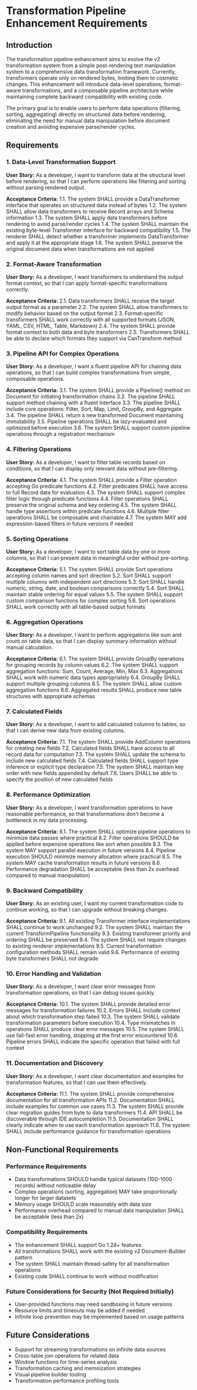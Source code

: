 # Transformation Pipeline Enhancement Requirements

## Introduction

The transformation pipeline enhancement aims to evolve the v2 transformation system from a simple post-rendering text manipulation system to a comprehensive data transformation framework. Currently, transformers operate only on rendered bytes, limiting them to cosmetic changes. This enhancement will introduce data-level operations, format-aware transformations, and a composable pipeline architecture while maintaining complete backward compatibility with existing code.

The primary goal is to enable users to perform data operations (filtering, sorting, aggregating) directly on structured data before rendering, eliminating the need for manual data manipulation before document creation and avoiding expensive parse/render cycles.

## Requirements

### 1. Data-Level Transformation Support

**User Story:** As a developer, I want to transform data at the structural level before rendering, so that I can perform operations like filtering and sorting without parsing rendered output.

**Acceptance Criteria:**
1.1. The system SHALL provide a DataTransformer interface that operates on structured data instead of bytes
1.2. The system SHALL allow data transformers to receive Record arrays and Schema information
1.3. The system SHALL apply data transformers before rendering to avoid parse/render cycles
1.4. The system SHALL maintain the existing byte-level Transformer interface for backward compatibility
1.5. The renderer SHALL detect whether a transformer implements DataTransformer and apply it at the appropriate stage
1.6. The system SHALL preserve the original document data when transformations are not applied

### 2. Format-Aware Transformation

**User Story:** As a developer, I want transformers to understand the output format context, so that I can apply format-specific transformations correctly.

**Acceptance Criteria:**
2.1. Data transformers SHALL receive the target output format as a parameter
2.2. The system SHALL allow transformers to modify behavior based on the output format
2.3. Format-specific transformers SHALL work correctly with all supported formats (JSON, YAML, CSV, HTML, Table, Markdown)
2.4. The system SHALL provide format context to both data and byte transformers
2.5. Transformers SHALL be able to declare which formats they support via CanTransform method

### 3. Pipeline API for Complex Operations

**User Story:** As a developer, I want a fluent pipeline API for chaining data operations, so that I can build complex transformations from simple, composable operations.

**Acceptance Criteria:**
3.1. The system SHALL provide a Pipeline() method on Document for initiating transformation chains
3.2. The pipeline SHALL support method chaining with a fluent interface
3.3. The pipeline SHALL include core operations: Filter, Sort, Map, Limit, GroupBy, and Aggregate
3.4. The pipeline SHALL return a new transformed Document maintaining immutability
3.5. Pipeline operations SHALL be lazy-evaluated and optimized before execution
3.6. The system SHALL support custom pipeline operations through a registration mechanism

### 4. Filtering Operations

**User Story:** As a developer, I want to filter table records based on conditions, so that I can display only relevant data without pre-filtering.

**Acceptance Criteria:**
4.1. The system SHALL provide a Filter operation accepting Go predicate functions
4.2. Filter predicates SHALL have access to full Record data for evaluation
4.3. The system SHALL support complex filter logic through predicate functions
4.4. Filter operations SHALL preserve the original schema and key ordering
4.5. The system SHALL handle type assertions within predicate functions
4.6. Multiple filter operations SHALL be composable and chainable
4.7. The system MAY add expression-based filters in future versions if needed

### 5. Sorting Operations

**User Story:** As a developer, I want to sort table data by one or more columns, so that I can present data in meaningful order without pre-sorting.

**Acceptance Criteria:**
5.1. The system SHALL provide Sort operations accepting column names and sort direction
5.2. Sort SHALL support multiple columns with independent sort directions
5.3. Sort SHALL handle numeric, string, date, and boolean comparisons correctly
5.4. Sort SHALL maintain stable ordering for equal values
5.5. The system SHALL support custom comparison functions for complex sorting
5.6. Sort operations SHALL work correctly with all table-based output formats

### 6. Aggregation Operations

**User Story:** As a developer, I want to perform aggregations like sum and count on table data, so that I can display summary information without manual calculation.

**Acceptance Criteria:**
6.1. The system SHALL provide GroupBy operations for grouping records by column values
6.2. The system SHALL support aggregation functions: Sum, Count, Average, Min, Max
6.3. Aggregations SHALL work with numeric data types appropriately
6.4. GroupBy SHALL support multiple grouping columns
6.5. The system SHALL allow custom aggregation functions
6.6. Aggregated results SHALL produce new table structures with appropriate schemas

### 7. Calculated Fields

**User Story:** As a developer, I want to add calculated columns to tables, so that I can derive new data from existing columns.

**Acceptance Criteria:**
7.1. The system SHALL provide AddColumn operations for creating new fields
7.2. Calculated fields SHALL have access to all record data for computation
7.3. The system SHALL update the schema to include new calculated fields
7.4. Calculated fields SHALL support type inference or explicit type declaration
7.5. The system SHALL maintain key order with new fields appended by default
7.6. Users SHALL be able to specify the position of new calculated fields

### 8. Performance Optimization

**User Story:** As a developer, I want transformation operations to have reasonable performance, so that transformations don't become a bottleneck in my data processing.

**Acceptance Criteria:**
8.1. The system SHALL optimize pipeline operations to minimize data passes where practical
8.2. Filter operations SHOULD be applied before expensive operations like sort when possible
8.3. The system MAY support parallel execution in future versions
8.4. Pipeline execution SHOULD minimize memory allocation where practical
8.5. The system MAY cache transformation results in future versions
8.6. Performance degradation SHALL be acceptable (less than 2x overhead compared to manual manipulation)

### 9. Backward Compatibility

**User Story:** As an existing user, I want my current transformation code to continue working, so that I can upgrade without breaking changes.

**Acceptance Criteria:**
9.1. All existing Transformer interface implementations SHALL continue to work unchanged
9.2. The system SHALL maintain the current TransformPipeline functionality
9.3. Existing transformer priority and ordering SHALL be preserved
9.4. The system SHALL not require changes to existing renderer implementations
9.5. Current transformation configuration methods SHALL remain valid
9.6. Performance of existing byte transformers SHALL not degrade

### 10. Error Handling and Validation

**User Story:** As a developer, I want clear error messages from transformation operations, so that I can debug issues quickly.

**Acceptance Criteria:**
10.1. The system SHALL provide detailed error messages for transformation failures
10.2. Errors SHALL include context about which transformation step failed
10.3. The system SHALL validate transformation parameters before execution
10.4. Type mismatches in operations SHALL produce clear error messages
10.5. The system SHALL use fail-fast error handling, stopping at the first error encountered
10.6. Pipeline errors SHALL indicate the specific operation that failed with full context

### 11. Documentation and Discovery

**User Story:** As a developer, I want clear documentation and examples for transformation features, so that I can use them effectively.

**Acceptance Criteria:**
11.1. The system SHALL provide comprehensive documentation for all transformation APIs
11.2. Documentation SHALL include examples for common use cases
11.3. The system SHALL provide clear migration guides from byte to data transformers
11.4. API SHALL be discoverable through IDE autocompletion
11.5. Documentation SHALL clearly indicate when to use each transformation approach
11.6. The system SHALL include performance guidance for transformation operations

## Non-Functional Requirements

### Performance Requirements
- Data transformations SHOULD handle typical datasets (100-1000 records) without noticeable delay
- Complex operations (sorting, aggregation) MAY take proportionally longer for larger datasets
- Memory usage SHOULD scale reasonably with data size
- Performance overhead compared to manual data manipulation SHALL be acceptable (less than 2x)

### Compatibility Requirements
- The enhancement SHALL support Go 1.24+ features
- All transformations SHALL work with the existing v2 Document-Builder pattern
- The system SHALL maintain thread-safety for all transformation operations
- Existing code SHALL continue to work without modification

### Future Considerations for Security (Not Required Initially)
- User-provided functions may need sandboxing in future versions
- Resource limits and timeouts may be added if needed
- Infinite loop prevention may be implemented based on usage patterns

## Future Considerations

- Support for streaming transformations on infinite data sources
- Cross-table join operations for related data
- Window functions for time-series analysis
- Transformation caching and memoization strategies
- Visual pipeline builder tooling
- Transformation performance profiling tools